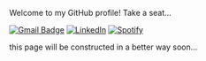 Welcome to my GitHub profile! Take a seat...

<!-- https://shields.io/category/coverage for badges -->

[![Gmail Badge](https://img.shields.io/badge/style-erhany96@gmail.com-green?logo=gmail&style=flat&label=Gmail&color=red&link=mailto:erhany96@gmail.com)](mailto:erhany96@gmail.com)
[![LinkedIn](https://img.shields.io/badge/style-LinkedIn-green?logo=linkedin&style=flat&label=LinkedIn&color=blue&link=https://www.linkedin.com/in/erhan-tezcan-2b95bb114/)](https://www.linkedin.com/in/erhan-tezcan-2b95bb114/)
[![Spotify](https://img.shields.io/badge/style-Spotify-green?logo=spotify&style=flat&label=LinkedIn&color=green&link=https://open.spotify.com/user/erhany)](https://open.spotify.com/user/erhany)

this page will be constructed in a better way soon...
